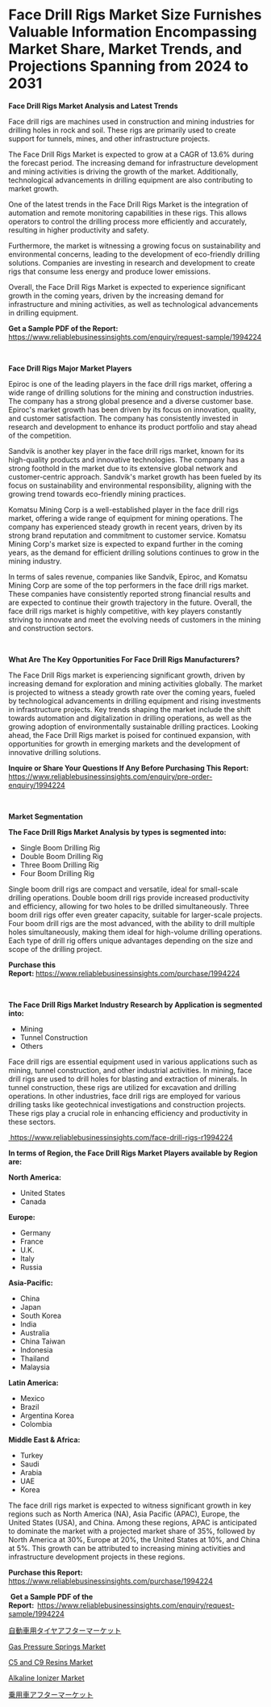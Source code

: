 <p><h1>Face Drill Rigs Market Size Furnishes Valuable Information Encompassing Market Share, Market Trends, and Projections Spanning from 2024 to 2031</h1></p><p><strong>Face Drill Rigs Market Analysis and Latest Trends</strong></p>
<p><p>Face drill rigs are machines used in construction and mining industries for drilling holes in rock and soil. These rigs are primarily used to create support for tunnels, mines, and other infrastructure projects.</p><p>The Face Drill Rigs Market is expected to grow at a CAGR of 13.6% during the forecast period. The increasing demand for infrastructure development and mining activities is driving the growth of the market. Additionally, technological advancements in drilling equipment are also contributing to market growth.</p><p>One of the latest trends in the Face Drill Rigs Market is the integration of automation and remote monitoring capabilities in these rigs. This allows operators to control the drilling process more efficiently and accurately, resulting in higher productivity and safety.</p><p>Furthermore, the market is witnessing a growing focus on sustainability and environmental concerns, leading to the development of eco-friendly drilling solutions. Companies are investing in research and development to create rigs that consume less energy and produce lower emissions.</p><p>Overall, the Face Drill Rigs Market is expected to experience significant growth in the coming years, driven by the increasing demand for infrastructure and mining activities, as well as technological advancements in drilling equipment.</p></p>
<p><strong>Get a Sample PDF of the Report:&nbsp;</strong> <a href="https://www.reliablebusinessinsights.com/enquiry/request-sample/1994224">https://www.reliablebusinessinsights.com/enquiry/request-sample/1994224</a></p>
<p>&nbsp;</p>
<p><strong>Face Drill Rigs Major Market Players</strong></p>
<p><p>Epiroc is one of the leading players in the face drill rigs market, offering a wide range of drilling solutions for the mining and construction industries. The company has a strong global presence and a diverse customer base. Epiroc's market growth has been driven by its focus on innovation, quality, and customer satisfaction. The company has consistently invested in research and development to enhance its product portfolio and stay ahead of the competition.</p><p>Sandvik is another key player in the face drill rigs market, known for its high-quality products and innovative technologies. The company has a strong foothold in the market due to its extensive global network and customer-centric approach. Sandvik's market growth has been fueled by its focus on sustainability and environmental responsibility, aligning with the growing trend towards eco-friendly mining practices.</p><p>Komatsu Mining Corp is a well-established player in the face drill rigs market, offering a wide range of equipment for mining operations. The company has experienced steady growth in recent years, driven by its strong brand reputation and commitment to customer service. Komatsu Mining Corp's market size is expected to expand further in the coming years, as the demand for efficient drilling solutions continues to grow in the mining industry.</p><p>In terms of sales revenue, companies like Sandvik, Epiroc, and Komatsu Mining Corp are some of the top performers in the face drill rigs market. These companies have consistently reported strong financial results and are expected to continue their growth trajectory in the future. Overall, the face drill rigs market is highly competitive, with key players constantly striving to innovate and meet the evolving needs of customers in the mining and construction sectors.</p></p>
<p>&nbsp;</p>
<p><strong>What Are The Key Opportunities For Face Drill Rigs Manufacturers?</strong></p>
<p><p>The Face Drill Rigs market is experiencing significant growth, driven by increasing demand for exploration and mining activities globally. The market is projected to witness a steady growth rate over the coming years, fueled by technological advancements in drilling equipment and rising investments in infrastructure projects. Key trends shaping the market include the shift towards automation and digitalization in drilling operations, as well as the growing adoption of environmentally sustainable drilling practices. Looking ahead, the Face Drill Rigs market is poised for continued expansion, with opportunities for growth in emerging markets and the development of innovative drilling solutions.</p></p>
<p><strong>Inquire or Share Your Questions If Any Before Purchasing This Report:</strong> <a href="https://www.reliablebusinessinsights.com/enquiry/pre-order-enquiry/1994224">https://www.reliablebusinessinsights.com/enquiry/pre-order-enquiry/1994224</a></p>
<p>&nbsp;</p>
<p><strong>Market Segmentation</strong></p>
<p><strong>The Face Drill Rigs Market Analysis by types is segmented into:</strong></p>
<p><ul><li>Single Boom Drilling Rig</li><li>Double Boom Drilling Rig</li><li>Three Boom Drilling Rig</li><li>Four Boom Drilling Rig</li></ul></p>
<p><p>Single boom drill rigs are compact and versatile, ideal for small-scale drilling operations. Double boom drill rigs provide increased productivity and efficiency, allowing for two holes to be drilled simultaneously. Three boom drill rigs offer even greater capacity, suitable for larger-scale projects. Four boom drill rigs are the most advanced, with the ability to drill multiple holes simultaneously, making them ideal for high-volume drilling operations. Each type of drill rig offers unique advantages depending on the size and scope of the drilling project.</p></p>
<p><strong>Purchase this Report:&nbsp;</strong><a href="https://www.reliablebusinessinsights.com/purchase/1994224">https://www.reliablebusinessinsights.com/purchase/1994224</a></p>
<p>&nbsp;</p>
<p><strong>The Face Drill Rigs Market Industry Research by Application is segmented into:</strong></p>
<p><ul><li>Mining</li><li>Tunnel Construction</li><li>Others</li></ul></p>
<p><p>Face drill rigs are essential equipment used in various applications such as mining, tunnel construction, and other industrial activities. In mining, face drill rigs are used to drill holes for blasting and extraction of minerals. In tunnel construction, these rigs are utilized for excavation and drilling operations. In other industries, face drill rigs are employed for various drilling tasks like geotechnical investigations and construction projects. These rigs play a crucial role in enhancing efficiency and productivity in these sectors.</p></p>
<p><a href="https://www.reliablebusinessinsights.com/face-drill-rigs-r1994224">&nbsp;https://www.reliablebusinessinsights.com/face-drill-rigs-r1994224</a></p>
<p><strong>In terms of Region, the Face Drill Rigs Market Players available by Region are:</strong></p>
<p>
    <p> <strong> North America: </strong>
        <ul>
            <li>United States</li>
            <li>Canada</li>
        </ul>
        </p> 
    <p> <strong> Europe: </strong>
        <ul>
            <li>Germany</li>
            <li>France</li>
            <li>U.K.</li>
            <li>Italy</li>
            <li>Russia</li>
        </ul>
        </p> 
    <p> <strong> Asia-Pacific: </strong>
        <ul>
            <li>China</li>
            <li>Japan</li>
            <li>South Korea</li>
            <li>India</li>
            <li>Australia</li>
            <li>China Taiwan</li>
            <li>Indonesia</li>
            <li>Thailand</li>
            <li>Malaysia</li>
        </ul>
        </p> 
    <p> <strong> Latin America: </strong>
        <ul>
            <li>Mexico</li>
            <li>Brazil</li>
            <li>Argentina Korea</li>
            <li>Colombia</li>
        </ul>
        </p> 
    <p> <strong> Middle East & Africa: </strong>
        <ul>
            <li>Turkey</li>
            <li>Saudi</li>
            <li>Arabia</li>
            <li>UAE</li>
            <li>Korea</li>
        </ul>
    </p>
    </p>
<p><p>The face drill rigs market is expected to witness significant growth in key regions such as North America (NA), Asia Pacific (APAC), Europe, the United States (USA), and China. Among these regions, APAC is anticipated to dominate the market with a projected market share of 35%, followed by North America at 30%, Europe at 20%, the United States at 10%, and China at 5%. This growth can be attributed to increasing mining activities and infrastructure development projects in these regions.</p></p>
<p><strong>Purchase this Report: </strong><a href="https://www.reliablebusinessinsights.com/purchase/1994224">https://www.reliablebusinessinsights.com/purchase/1994224</a></p>
<p>&nbsp;<strong>Get a Sample PDF of the Report:&nbsp;&nbsp;</strong><a href="https://www.reliablebusinessinsights.com/enquiry/request-sample/1994224">https://www.reliablebusinessinsights.com/enquiry/request-sample/1994224</a></p>
<p><strong></strong></p>
<p><p><a href="https://github.com/hardee896/Market-Research-Report-List-2/blob/main/6970343165363.md">自動車用タイヤアフターマーケット</a></p><p><a href="https://github.com/gdfhhhj/Market-Research-Report-List-5/blob/main/gas-pressure-springs-market.md">Gas Pressure Springs Market</a></p><p><a href="https://www.linkedin.com/pulse/global-c5-c9-resins-industry-types-applications-market-27lxe">C5 and C9 Resins Market</a></p><p><a href="https://github.com/RichRobinson5/Market-Research-Report-List-5/blob/main/alkaline-ionizer-market.md">Alkaline Ionizer Market</a></p><p><a href="https://github.com/Andrewones2023/Market-Research-Report-List-1/blob/main/5858641165364.md">乗用車アフターマーケット</a></p></p>